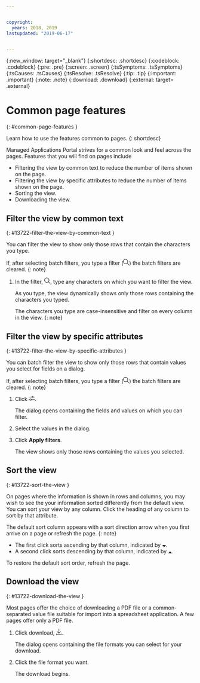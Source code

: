 ```yaml
---


copyright:
  years: 2018, 2019
lastupdated: "2019-06-17"


---
```


{:new_window: target="_blank"} 
{:shortdesc: .shortdesc} 
{:codeblock: .codeblock} 
{:pre: .pre} 
{:screen: .screen} 
{:tsSymptoms: .tsSymptoms} 
{:tsCauses: .tsCauses} 
{:tsResolve: .tsResolve} 
{:tip: .tip} 
{:important: .important} 
{:note: .note} 
{:download: .download} 
{:external: target= .external} 

# Common page features
{: #common-page-features } 

Learn how to use the features common to pages.
{: shortdesc} 

Managed Applications Portal strives for a common look and feel across
the pages. Features that you will find on pages include

  - Filtering the view by common text to reduce the number of items
    shown on the page.
  - Filtering the view by specific attributes to reduce the number of
    items shown on the page.
  - Sorting the view.
  - Downloading the view.

## Filter the view by common text
{: #13722-filter-the-view-by-common-text } 

You can filter the view to show only those rows that contain the
characters you type.

If, after selecting batch filters, you type a filter (<svg
aria-label="search magnifier" alt="search magnifier" fill-rule="evenodd"
height="16" role="img" viewBox="0 0 16 16" width="16" alt="Filter
By">View your applicationsFilter By</title><path d="M6.5 12a5.5 5.5
0 1 0 0-11 5.5 5.5 0 0 0 0 11zm4.936-1.27l4.563
4.557-.707.708-4.563-4.558a6.5 6.5 0 1 1 .707-.707z"/></svg>) the
batch filters are cleared.
{: note} 

1.  In the filter, <svg aria-label="search magnifier" alt="search
    magnifier" fill-rule="evenodd" height="16" role="img" viewBox="0 0
    16 16" width="16" alt="Filter By">View your applicationsFilter
    By</title><path d="M6.5 12a5.5 5.5 0 1 0 0-11 5.5 5.5 0 0 0 0
    11zm4.936-1.27l4.563 4.557-.707.708-4.563-4.558a6.5 6.5 0 1 1
    .707-.707z"/></svg>, type any characters on which you want to
    filter the view.
    
    As you type, the view dynamically shows only those rows containing
    the characters you typed.
    
    The characters you type are case-insensitive and filter
    on every column in the view.
    {: note} 

## Filter the view by specific attributes
{: #13722-filter-the-view-by-specific-attributes } 

You can batch filter the view to show only those rows that contain
values you select for fields on a dialog.

If, after selecting batch filters, you type a filter (<svg
aria-label="search magnifier" alt="search magnifier" fill-rule="evenodd"
height="16" role="img" viewBox="0 0 16 16" width="16" alt="Filter
By">View your applicationsFilter By</title><path d="M6.5 12a5.5 5.5
0 1 0 0-11 5.5 5.5 0 0 0 0 11zm4.936-1.27l4.563
4.557-.707.708-4.563-4.558a6.5 6.5 0 1 1 .707-.707z"/></svg>) the
batch filters are cleared.
{: note} 

1.  Click <svg aria-label="filter sliders" alt="filter sliders"
    height="14" viewBox="0 0 16 12" width="16"><g
    fill-rule="nonzero"><path d="M8.05 2a2.5 2.5 0 0 1 4.9
    0H16v1h-3.05a2.5 2.5 0 0 1-4.9 0H0V2h8.05zm2.45 2a1.5 1.5 0 1 0 0-3
    1.5 1.5 0 0 0 0 3zM3.05 9a2.5 2.5 0 0 1 4.9 0H16v1H7.95a2.5 2.5 0 0
    1-4.9 0H0V9h3.05zm2.45 2a1.5 1.5 0 1 0 0-3 1.5 1.5 0 0 0 0
    3z"/></g></svg>.
    
    The dialog opens containing the fields and values on which you can
    filter.

2.  Select the values in the dialog.

3.  Click **Apply filters**.
    
    The view shows only those rows containing the values you selected.

## Sort the view
{: #13722-sort-the-view } 

On pages where the information is shown in rows and columns, you may
wish to see the your information sorted differently from the default
view. You can sort your view by any column. Click the heading of any
column to sort by that attribute.

The default sort column appears with a sort direction arrow
when you first arrive on a page or refresh the page.
{: note} 

  - The first click sorts ascending by that column, indicated by <svg
    aria-label="open list of options" alt="open list of options"
    fill-rule="evenodd" height="5" role="img" viewBox="0 0 10 5"
    width="10"><title>open list of options</title><path d="M0 0l5
    4.998L10 0z"></path></svg>.
  - A second click sorts descending by that column, indicated by <svg
    aria-label="close list of options" alt="close list of options"
    style="transform: rotate(180deg);" fill-rule="evenodd" height="5"
    role="img" viewBox="0 0 10 5" width="10"><title>open list of
    options</title><path d="M0 0l5 4.998L10 0z"></path></svg>.

To restore the default sort order, refresh the page.

## Download the view
{: #13722-download-the-view } 

Most pages offer the choice of downloading a PDF file or a
common-separated value file suitable for import into a spreadsheet
application. A few pages offer only a PDF file.

1.  Click download, <svg alt="Download" aria-label="Download"
    fill-rule="evenodd" height="16" name="download" role="img"
    viewBox="0 0 14 16" width="16"><title>Download</title><path
    d="M7.506 11.03l4.137-4.376.727.687-5.363 5.672-5.367-5.67.726-.687
    4.14 4.374V0h1v11.03z"/><path d="M13 15v-2h1v2a1 1 0 0 1-1 1H1a1 1
    0 0 1-1-1v-2h1v2h12z"/></svg>.
    
    The dialog opens containing the file formats you can select for your
    download.

2.  Click the file format you want.
    
    The download begins.
